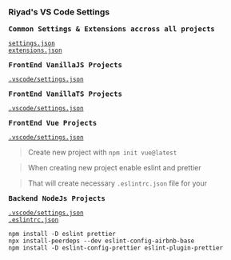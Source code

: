 ### Riyad's VS Code Settings

<samp><b>Common Settings & Extensions accross all projects</b></samp>

[`settings.json`](./CommonSettingsExtensions/settings.json)<br>
[`extensions.json`](./CommonSettingsExtensions/extensions.json)

<samp><b>FrontEnd VanillaJS Projects</b></samp>

[`.vscode/settings.json`](./CommonSettingsExtensions/settings.json)<br>

<samp><b>FrontEnd VanillaTS Projects</b></samp>

[`.vscode/settings.json`](./VanillaJS/settings.json)<br>

<samp><b>FrontEnd Vue Projects</b></samp>

[`.vscode/settings.json`](./Vue/settings.json)<br>

> Create new project with `npm init vue@latest` 

> When creating new project enable eslint and prettier

> That will create necessary `.eslintrc.json` file for your

<samp><b>Backend NodeJs Projects</b></samp>

[`.vscode/settings.json`](./NodeJS/settings.json)<br>
[`.eslintrc.json`](./NodeJS/.eslintrc.json)<br>

```
npm install -D eslint prettier
npx install-peerdeps --dev eslint-config-airbnb-base
npm install -D eslint-config-prettier eslint-plugin-prettier
```